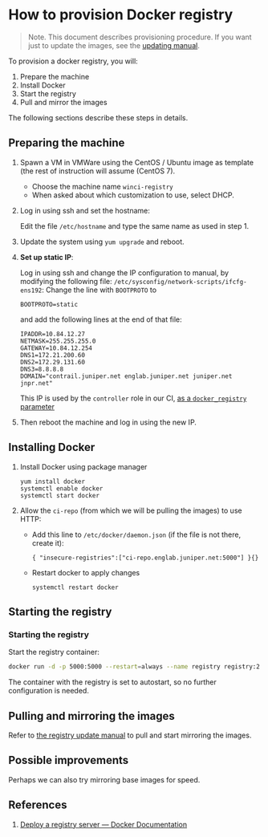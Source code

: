 # How to provision Docker registry

> Note. This document describes provisioning procedure.
> If you want just to update the images, see the [updating manual][winci-registry-update].

To provision a docker registry, you will:

1. Prepare the machine
2. Install Docker
3. Start the registry
4. Pull and mirror the images

The following sections describe these steps in details.

## Preparing the machine

1.  Spawn a VM in VMWare using the CentOS / Ubuntu image as template (the rest of instruction will assume (CentOS 7).
    * Choose the machine name `winci-registry`
    * When asked about which customization to use, select DHCP.

2.  Log in using ssh and set the hostname:

    Edit the file `/etc/hostname` and type the same name as used in step 1.

3.  Update the system using `yum upgrade` and reboot.

4.  **Set up static IP**:

    Log in using ssh and change the IP configuration to manual, by modifying the following file:
    `/etc/sysconfig/network-scripts/ifcfg-ens192`: Change the line with `BOOTPROTO` to

        BOOTPROTO=static

    and add the following lines at the end of that file:

        IPADDR=10.84.12.27
        NETMASK=255.255.255.0
        GATEWAY=10.84.12.254
        DNS1=172.21.200.60
        DNS2=172.29.131.60
        DNS3=8.8.8.8
        DOMAIN="contrail.juniper.net englab.juniper.net juniper.net jnpr.net"

    This IP is used by the `controller` role in our CI,
    [as a `docker_registry` parameter][controller-docker-registry-param]

5.  Then reboot the machine and log in using the new IP.

[controller-docker-registry-param]: https://github.com/Juniper/contrail-windows-ci/blob/development/ansible/roles/controller/defaults/main.yml#L1

## Installing Docker

1.  Install Docker using package manager

        yum install docker
        systemctl enable docker
        systemctl start docker

2.  Allow the `ci-repo` (from which we will be pulling the images) to use HTTP:

    *   Add this line to `/etc/docker/daemon.json` (if the file is not there, create it):

            { "insecure-registries":["ci-repo.englab.juniper.net:5000"] }{}

    *   Restart docker to apply changes

            systemctl restart docker

## Starting the registry


### Starting the registry

Start the registry container:

```bash
docker run -d -p 5000:5000 --restart=always --name registry registry:2
```

The container with the registry is set to autostart, so no further
configuration is needed.

## Pulling and mirroring the images

Refer to [the registry update manual][winci-registry-update] to pull and start mirroring the images.

## Possible improvements

Perhaps we can also try mirroring base images for speed.

## References

1. [Deploy a registry server — Docker Documentation][docker-registry-deploying]

[docker-registry-deploying]: https://docs.docker.com/registry/deploying/
[winci-registry-update]: Update_private_docker_registry.md

